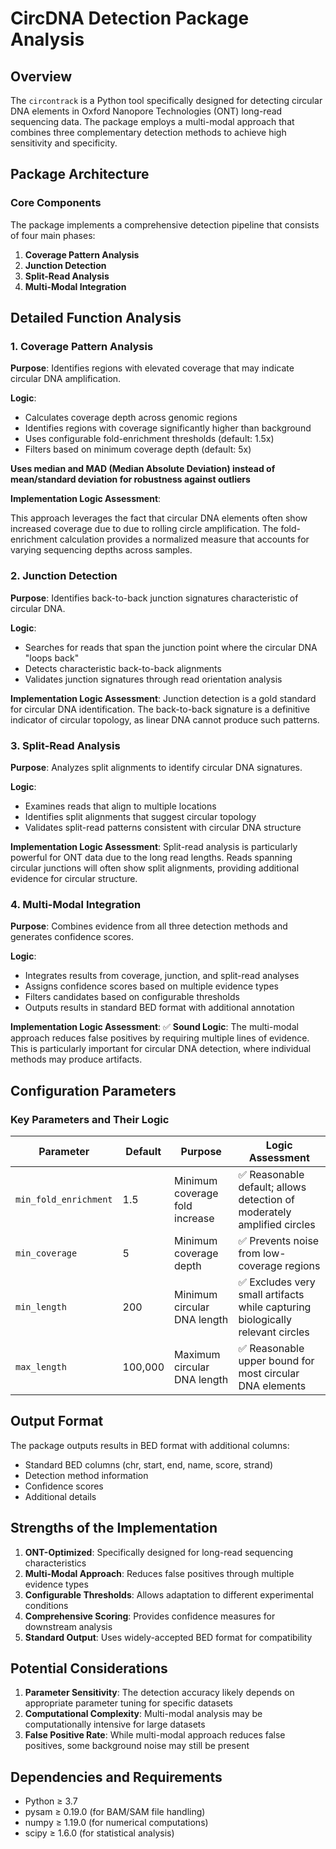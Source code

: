 # CircDNA Detection Package Analysis

## Overview

The `circontrack` is a Python tool specifically designed for detecting circular DNA elements in Oxford Nanopore Technologies (ONT) long-read sequencing data. The package employs a multi-modal approach that combines three complementary detection methods to achieve high sensitivity and specificity.

## Package Architecture

### Core Components

The package implements a comprehensive detection pipeline that consists of four main phases:

1. **Coverage Pattern Analysis**
2. **Junction Detection** 
3. **Split-Read Analysis**
4. **Multi-Modal Integration**

## Detailed Function Analysis

### 1. Coverage Pattern Analysis

**Purpose**: Identifies regions with elevated coverage that may indicate circular DNA amplification.

**Logic**: 
- Calculates coverage depth across genomic regions
- Identifies regions with coverage significantly higher than background
- Uses configurable fold-enrichment thresholds (default: 1.5x)
- Filters based on minimum coverage depth (default: 5x)

**Uses median and MAD (Median Absolute Deviation) instead of mean/standard deviation for robustness against outliers**

**Implementation Logic Assessment**: 

This approach leverages the fact that circular DNA elements often show increased coverage due to due to rolling circle amplification. The fold-enrichment calculation provides a normalized measure that accounts for varying sequencing depths across samples.

### 2. Junction Detection

**Purpose**: Identifies back-to-back junction signatures characteristic of circular DNA.

**Logic**:
- Searches for reads that span the junction point where the circular DNA "loops back"
- Detects characteristic back-to-back alignments
- Validates junction signatures through read orientation analysis

**Implementation Logic Assessment**:
Junction detection is a gold standard for circular DNA identification. The back-to-back signature is a definitive indicator of circular topology, as linear DNA cannot produce such patterns.

### 3. Split-Read Analysis

**Purpose**: Analyzes split alignments to identify circular DNA signatures.

**Logic**:
- Examines reads that align to multiple locations
- Identifies split alignments that suggest circular topology
- Validates split-read patterns consistent with circular DNA structure

**Implementation Logic Assessment**:
Split-read analysis is particularly powerful for ONT data due to the long read lengths. Reads spanning circular junctions will often show split alignments, providing additional evidence for circular structure.

### 4. Multi-Modal Integration

**Purpose**: Combines evidence from all three detection methods and generates confidence scores.

**Logic**:
- Integrates results from coverage, junction, and split-read analyses
- Assigns confidence scores based on multiple evidence types
- Filters candidates based on configurable thresholds
- Outputs results in standard BED format with additional annotation

**Implementation Logic Assessment**:
✅ **Sound Logic**: The multi-modal approach reduces false positives by requiring multiple lines of evidence. This is particularly important for circular DNA detection, where individual methods may produce artifacts.

## Configuration Parameters

### Key Parameters and Their Logic

| Parameter | Default | Purpose | Logic Assessment |
|-----------|---------|---------|------------------|
| `min_fold_enrichment` | 1.5 | Minimum coverage fold increase | ✅ Reasonable default; allows detection of moderately amplified circles |
| `min_coverage` | 5 | Minimum coverage depth | ✅ Prevents noise from low-coverage regions |
| `min_length` | 200 | Minimum circular DNA length | ✅ Excludes very small artifacts while capturing biologically relevant circles |
| `max_length` | 100,000 | Maximum circular DNA length | ✅ Reasonable upper bound for most circular DNA elements |


## Output Format

The package outputs results in BED format with additional columns:
- Standard BED columns (chr, start, end, name, score, strand)
- Detection method information
- Confidence scores
- Additional details

## Strengths of the Implementation

1. **ONT-Optimized**: Specifically designed for long-read sequencing characteristics
2. **Multi-Modal Approach**: Reduces false positives through multiple evidence types
3. **Configurable Thresholds**: Allows adaptation to different experimental conditions
4. **Comprehensive Scoring**: Provides confidence measures for downstream analysis
5. **Standard Output**: Uses widely-accepted BED format for compatibility

## Potential Considerations

1. **Parameter Sensitivity**: The detection accuracy likely depends on appropriate parameter tuning for specific datasets
2. **Computational Complexity**: Multi-modal analysis may be computationally intensive for large datasets
3. **False Positive Rate**: While multi-modal approach reduces false positives, some background noise may still be present

## Dependencies and Requirements

- Python ≥ 3.7
- pysam ≥ 0.19.0 (for BAM/SAM file handling)
- numpy ≥ 1.19.0 (for numerical computations)
- scipy ≥ 1.6.0 (for statistical analysis)
